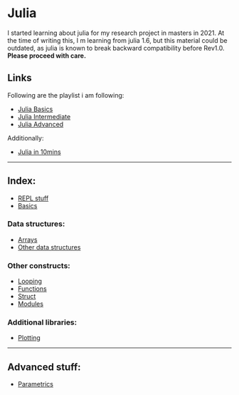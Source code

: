 # Julia

I started learning about julia for my research project in masters in 2021. At the time of writing this, I m learning from julia 1.6, but this material could be outdated, as julia is known to break backward compatibility before Rev1.0. **Please proceed with care.**   

## Links

Following are the playlist i am following:   

* [Julia Basics](https://youtu.be/5fJs3zE3Jgo)
* [Julia Intermediate]()
* [Julia Advanced]()

Additionally:

* [Julia in 10mins](https://youtu.be/eDtVDMjZ6Nc)
   
___
## Index:
   
* [REPL stuff](./repl.md)
* [Basics](./basics.md)

### Data structures:
* [Arrays](./arrays.md)
* [Other data structures](./datastypes.md)

### Other constructs:
* [Looping](./looping.md)
* [Functions](./functions.md)
* [Struct](./struct.md)
* [Modules](./modules.md)

### Additional libraries:

* [Plotting](./plot.md)

___
## Advanced stuff:

* [Parametrics](./param.md)
